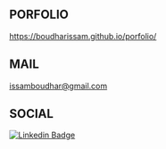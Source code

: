 ## PORFOLIO

https://boudharissam.github.io/porfolio/
  
## MAIL
issamboudhar@gmail.com


  
## SOCIAL
[![Linkedin Badge](https://img.shields.io/badge/-Boudhar.Issam-blue?style=flat&logo=Linkedin&logoColor=white)](https://www.linkedin.com/in/boudhar-issam/)

